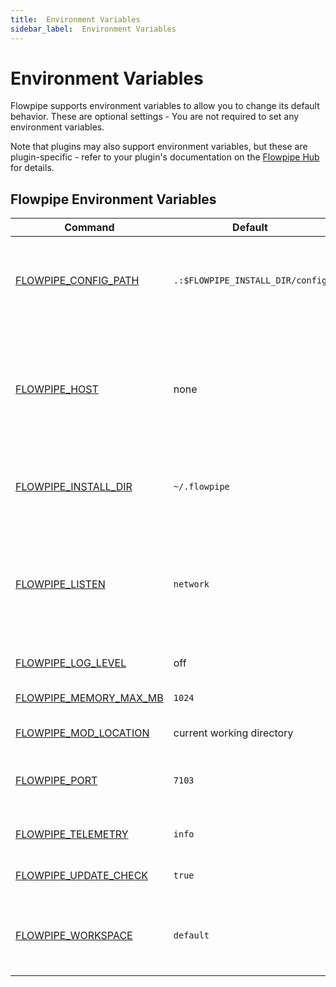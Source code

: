 ```yaml
---
title:  Environment Variables
sidebar_label:  Environment Variables
---
```


# Environment Variables

Flowpipe supports environment variables to allow you to change its default behavior.  These are optional settings - You are not required to set any environment variables.

Note that plugins may also support environment variables, but these are plugin-specific - refer to your plugin's documentation on the [Flowpipe Hub](https://hub.flowpipe.io/) for details.

## Flowpipe Environment Variables

| Command | Default | Description
|-|-|-
| [FLOWPIPE_CONFIG_PATH](reference/env-vars/flowpipe_config_path)  | `.:$FLOWPIPE_INSTALL_DIR/config` | Sets the search path for [configuration files](/docs/reference/config-files/index).  `FLOWPIPE_CONFIG_PATH` accepts a colon-separated list of directories.  
| [FLOWPIPE_HOST](reference/env-vars/flowpipe_host)  | none | Set the remote Flowpipe API host to connect to.  This allows you to run Flowpipe commands against a flowpipe host instead of the current working directory / mod location.
| [FLOWPIPE_INSTALL_DIR](reference/env-vars/flowpipe_install_dir)  | `~/.flowpipe` | Set the installation directory for flowpipe. Internal flowpipe files will be written to this path.
| [FLOWPIPE_LISTEN](reference/env-vars/flowpipe_listen)  | `network` | Specifies the IP addresses on which `flowpipe server` will listen for connections from clients. Currently supported values are `local` (localhost only) or `network` (all IP addresses).
| [FLOWPIPE_LOG_LEVEL](reference/env-vars/flowpipe_log_level)  | off | Set the logging output level
| [FLOWPIPE_MEMORY_MAX_MB](reference/env-vars/flowpipe_memory_max_mb)  | `1024` | Set a soft memory limit for the `flowpipe` process. 
| [FLOWPIPE_MOD_LOCATION](reference/env-vars/flowpipe_mod_location)  | current working directory | Set the workspace working directory
| [FLOWPIPE_PORT](reference/env-vars/flowpipe_port)  | `7103` | Specifies the TCP port on which `flowpipe server` will listen for connections from clients. 
| [FLOWPIPE_TELEMETRY](reference/env-vars/flowpipe_telemetry)  | `info` | Set the level of telemetry data to collect and send
| [FLOWPIPE_UPDATE_CHECK](reference/env-vars/flowpipe_update_check)| `true` | Enable/disable automatic update checking
| [FLOWPIPE_WORKSPACE](reference/env-vars/flowpipe_workspace)  | `default` | Set the Flowpipe workspace .  This can be named workspace from `workspaces.fpc` or a remote Flowpipe Cloud workspace




<!--

| [FLOWPIPE_INSECURE](reference/env-vars/flowpipe_insecure)  | `false` | When set to `true`, ignore any TLS certificate errors and warnings when connecting to a Flowpipe API host.


| [FLOWPIPE_CACHE](reference/env-vars/flowpipe_cache)| `true` | Enable/disable caching [DEPRECATED]
| [FLOWPIPE_CACHE_TTL](reference/env-vars/flowpipe_cache_ttl)| `300` | The amount of time to cache results, in seconds [DEPRECATED]

| [FLOWPIPE_MAX_PARALLEL](reference/env-vars/flowpipe_max_parallel)  | `10` | Set the maximum number of parallel executions

| [FLOWPIPE_QUERY_TIMEOUT](reference/env-vars/flowpipe_query_timeout)  |  `240` for controls, unlimited in all other cases. | Set the amount of time to wait for a query to complete before timing out, in seconds.

| [FLOWPIPE_CLOUD_HOST](reference/env-vars/flowpipe_cloud_host)  | `cloud.flowpipe.io` | Set the Flowpipe Cloud host, for connecting to Flowpipe Cloud workspace
| [FLOWPIPE_CLOUD_TOKEN](reference/env-vars/flowpipe_cloud_token)  |  | Set the Flowpipe Cloud authentication token for connecting to Flowpipe Cloud workspace



| [FLOWPIPE_WORKSPACE_DATABASE](reference/env-vars/flowpipe_workspace_database)  | `local` | Workspace database.  This can be `local` or a remote Flowpipe Cloud database


-->